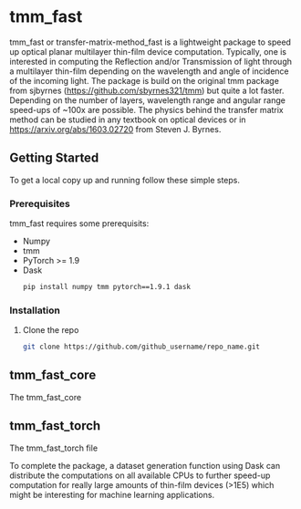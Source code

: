
# tmm_fast

tmm_fast or transfer-matrix-method_fast is a lightweight package to speed up optical planar multilayer thin-film device computation. 
Typically, one is interested in computing the Reflection and/or Transmission of light through a multilayer thin-film depending on the 
wavelength and angle of incidence of the incoming light. The package is build on the original tmm package from sjbyrnes 
(https://github.com/sbyrnes321/tmm) but quite a lot faster. Depending on the number of layers, wavelength range and angular range 
speed-ups of ~100x are possible. The physics behind the transfer matrix method can be studied in any textbook on optical devices or in https://arxiv.org/abs/1603.02720
from Steven J. Byrnes.

<!-- GETTING STARTED -->
## Getting Started

To get a local copy up and running follow these simple steps.

### Prerequisites

tmm_fast requires some prerequisits:
* Numpy
* tmm
* PyTorch >= 1.9
* Dask
  ```sh
  pip install numpy tmm pytorch==1.9.1 dask
  ```

### Installation

1. Clone the repo
   ```sh
   git clone https://github.com/github_username/repo_name.git
   ```


## tmm_fast_core

The tmm_fast_core 

## tmm_fast_torch

The tmm_fast_torch file 

To complete the package, a dataset generation function using Dask can distribute the computations on all available CPUs to further speed-up
computation for really large amounts of thin-film devices (>1E5) which might be interesting for machine learning applications. 



